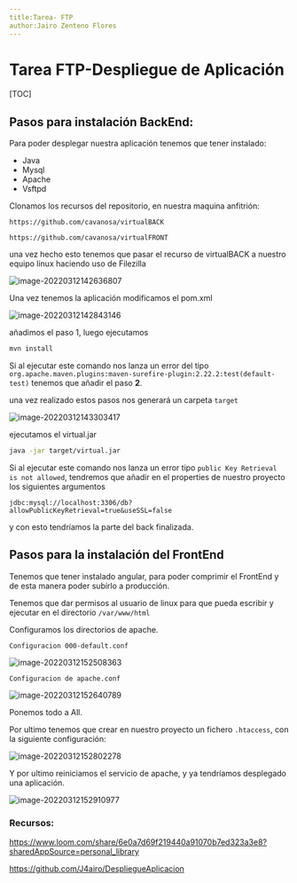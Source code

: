 ```yaml
---
title:Tarea- FTP
author:Jairo Zenteno Flores
---
```


# Tarea FTP-Despliegue de Aplicación 

[TOC]

## Pasos para instalación BackEnd:

Para poder desplegar nuestra aplicación tenemos que tener instalado:

- Java
- Mysql
- Apache
- Vsftpd

Clonamos los recursos del repositorio, en nuestra maquina anfitrión:

`https://github.com/cavanosa/virtualBACK`

`https://github.com/cavanosa/virtualFRONT`

una vez hecho esto tenemos que pasar el recurso de virtualBACK a nuestro equipo linux haciendo uso de Filezilla

![image-20220312142636807](C:/Users/usuario/AppData/Roaming/Typora/typora-user-images/image-20220312142636807.png)

Una vez tenemos la aplicación modificamos el pom.xml

![image-20220312142843146](C:/Users/usuario/AppData/Roaming/Typora/typora-user-images/image-20220312142843146.png)

añadimos el paso 1, luego ejecutamos 

```bash
mvn install
```

Si al ejecutar este comando nos lanza un error del tipo `org.apache.maven.plugins:maven-surefire-plugin:2.22.2:test(default-test)`  tenemos que añadir el paso **2**.

una vez realizado estos pasos nos generará un carpeta `target`

![image-20220312143303417](C:/Users/usuario/AppData/Roaming/Typora/typora-user-images/image-20220312143303417.png)

ejecutamos el virtual.jar

```bash
java -jar target/virtual.jar
```

Si al ejecutar este comando nos lanza un error tipo `public Key Retrieval is not allowed`, tendremos que añadir en el properties de nuestro proyecto los siguientes argumentos

`jdbc:mysql://localhost:3306/db?allowPublicKeyRetrieval=true&useSSL=false`

y con esto tendríamos la parte del back finalizada.

## Pasos para la instalación del FrontEnd

Tenemos que tener instalado angular, para poder comprimir el FrontEnd y de esta manera poder subirlo a producción.

Tenemos que dar permisos al usuario de linux para que pueda escribir y ejecutar en el directorio `/var/www/html`

Configuramos los directorios de apache.

`Configuracion 000-default.conf`

![image-20220312152508363](C:/Users/usuario/AppData/Roaming/Typora/typora-user-images/image-20220312152508363.png)



`Configuracion de apache.conf`

![image-20220312152640789](C:/Users/usuario/AppData/Roaming/Typora/typora-user-images/image-20220312152640789.png)

Ponemos todo a All.

Por ultimo tenemos que crear en nuestro proyecto un fichero `.htaccess`, con la siguiente configuración:

![image-20220312152802278](C:/Users/usuario/AppData/Roaming/Typora/typora-user-images/image-20220312152802278.png)

Y por ultimo reiniciamos el servicio de apache, y ya tendríamos desplegado una aplicación.

![image-20220312152910977](C:/Users/usuario/AppData/Roaming/Typora/typora-user-images/image-20220312152910977.png)



### Recursos:

https://www.loom.com/share/6e0a7d69f219440a91070b7ed323a3e8?sharedAppSource=personal_library

https://github.com/J4airo/DespliegueAplicacion